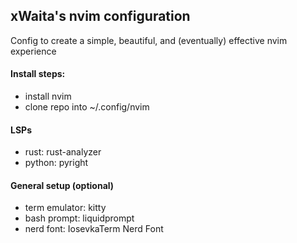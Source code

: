 ## xWaita's nvim configuration
Config to create a simple, beautiful, and (eventually) effective nvim experience

#### Install steps: 
- install nvim 
- clone repo into ~/.config/nvim

#### LSPs
- rust: rust-analyzer
- python: pyright

#### General setup (optional)
- term emulator: kitty
- bash prompt: liquidprompt
- nerd font: IosevkaTerm Nerd Font
